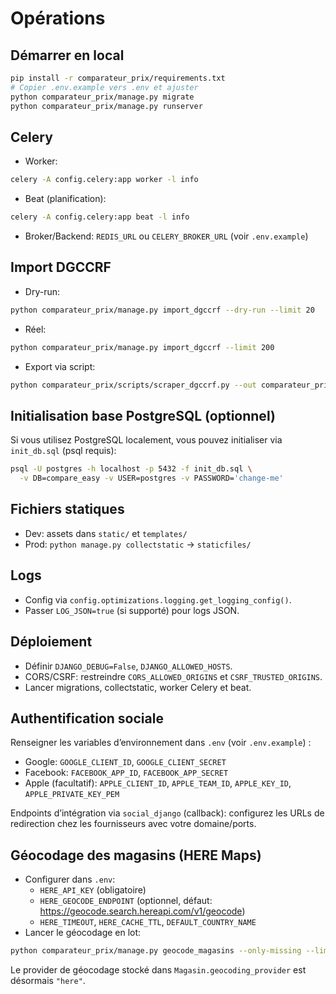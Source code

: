 # Opérations

## Démarrer en local
```bash
pip install -r comparateur_prix/requirements.txt
# Copier .env.example vers .env et ajuster
python comparateur_prix/manage.py migrate
python comparateur_prix/manage.py runserver
```

## Celery
- Worker:
```bash
celery -A config.celery:app worker -l info
```
- Beat (planification):
```bash
celery -A config.celery:app beat -l info
```
- Broker/Backend: `REDIS_URL` ou `CELERY_BROKER_URL` (voir `.env.example`)

## Import DGCCRF
- Dry-run:
```bash
python comparateur_prix/manage.py import_dgccrf --dry-run --limit 20
```
- Réel:
```bash
python comparateur_prix/manage.py import_dgccrf --limit 200
```
- Export via script:
```bash
python comparateur_prix/scripts/scraper_dgccrf.py --out comparateur_prix/data/dgccrf_export.json --limit 100
```

## Initialisation base PostgreSQL (optionnel)
Si vous utilisez PostgreSQL localement, vous pouvez initialiser via `init_db.sql` (psql requis):
```bash
psql -U postgres -h localhost -p 5432 -f init_db.sql \
  -v DB=compare_easy -v USER=postgres -v PASSWORD='change-me'
```

## Fichiers statiques
- Dev: assets dans `static/` et `templates/`
- Prod: `python manage.py collectstatic` → `staticfiles/`

## Logs
- Config via `config.optimizations.logging.get_logging_config()`.
- Passer `LOG_JSON=true` (si supporté) pour logs JSON.

## Déploiement
- Définir `DJANGO_DEBUG=False`, `DJANGO_ALLOWED_HOSTS`.
- CORS/CSRF: restreindre `CORS_ALLOWED_ORIGINS` et `CSRF_TRUSTED_ORIGINS`.
- Lancer migrations, collectstatic, worker Celery et beat.

## Authentification sociale
Renseigner les variables d’environnement dans `.env` (voir `.env.example`) :
- Google: `GOOGLE_CLIENT_ID`, `GOOGLE_CLIENT_SECRET`
- Facebook: `FACEBOOK_APP_ID`, `FACEBOOK_APP_SECRET`
- Apple (facultatif): `APPLE_CLIENT_ID`, `APPLE_TEAM_ID`, `APPLE_KEY_ID`, `APPLE_PRIVATE_KEY_PEM`

Endpoints d’intégration via `social_django` (callback): configurez les URLs de redirection chez les fournisseurs avec votre domaine/ports.

## Géocodage des magasins (HERE Maps)
- Configurer dans `.env`:
  - `HERE_API_KEY` (obligatoire)
  - `HERE_GEOCODE_ENDPOINT` (optionnel, défaut: https://geocode.search.hereapi.com/v1/geocode)
  - `HERE_TIMEOUT`, `HERE_CACHE_TTL`, `DEFAULT_COUNTRY_NAME`
- Lancer le géocodage en lot:
```bash
python comparateur_prix/manage.py geocode_magasins --only-missing --limit 500
```
Le provider de géocodage stocké dans `Magasin.geocoding_provider` est désormais `"here"`.

